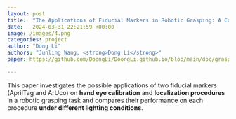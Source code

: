 ```yaml
---
layout: post
title:  "The Applications of Fiducial Markers in Robotic Grasping: A Comparison Between AprilTag and ArUco Markers"
date:   2024-03-31 22:21:59 +00:00
image: /images/4.png
categories: project
author: "Dong Li"
authors: "Junling Wang, <strong>Dong Li</strong>"
paper: https://github.com/DoongLi/DoongLi.github.io/blob/main/doc/grasp.pdf

---
```


This paper investigates the possible applications of two fiducial markers (AprilTag and ArUco) on <strong>hand eye calibration</strong> and <strong>localization procedures</strong> in a robotic grasping task and compares their performance on each procedure <strong>under different lighting conditions</strong>.
